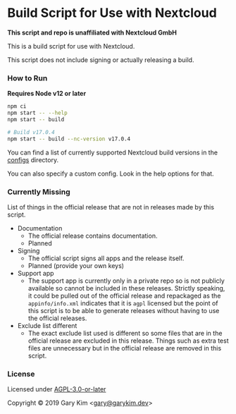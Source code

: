 # Build Script for Use with Nextcloud

**This script and repo is unaffiliated with Nextcloud GmbH**

This is a build script for use with Nextcloud.

This script does not include signing or actually releasing a build.

### How to Run

**Requires Node v12 or later**

```bash
npm ci
npm start -- --help
npm start -- build

# Build v17.0.4
npm start -- build --nc-version v17.0.4
```

You can find a list of currently supported Nextcloud build versions in the [configs](configs) directory.

You can also specify a custom config. Look in the help options for that.

### Currently Missing

List of things in the official release that are not in releases made by this script.

* Documentation
    * The official release contains documentation.
    * Planned
* Signing
    * The official script signs all apps and the release itself.
    * Planned (provide your own keys)
* Support app
    * The support app is currently only in a private repo so is not publicly available so cannot be included in these releases. Strictly speaking, it could be pulled out of the official release and repackaged as the `appinfo/info.xml` indicates that it is `agpl` licensed but the point of this script is to be able to generate releases without having to use the official releases.
* Exclude list different
    * The exact exclude list used is different so some files that are in the official release are excluded in this release. Things such as extra test files are unnecessary but in the official release are removed in this script.

### License

Licensed under [AGPL-3.0-or-later](LICENSE)

Copyright &copy; 2019 Gary Kim &lt;<gary@garykim.dev>&gt;
